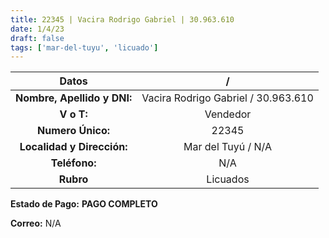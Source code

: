 ```yaml
---
title: 22345 | Vacira Rodrigo Gabriel | 30.963.610
date: 1/4/23
draft: false
tags: ['mar-del-tuyu', 'licuado']
---
```


|          **Datos**          |                  /                  |
|:---------------------------:|:-----------------------------------:|
| **Nombre, Apellido y DNI:** | Vacira Rodrigo Gabriel / 30.963.610 |
|          **V o T:**         |               Vendedor              |
|      **Numero Único:**      |                22345                |
|  **Localidad y Dirección:** |          Mar del Tuyú / N/A         |
|        **Teléfono:**        |                 N/A                 |
|          **Rubro**          |               Licuados              |

**Estado de Pago:** **PAGO COMPLETO**

**Correo:** N/A
